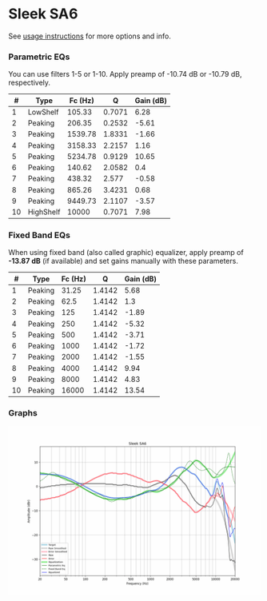 # Sleek SA6
See [usage instructions](https://github.com/jaakkopasanen/AutoEq#usage) for more options and info.

### Parametric EQs
You can use filters 1-5 or 1-10. Apply preamp of -10.74 dB or -10.79 dB, respectively.

|   # | Type      |   Fc (Hz) |      Q |   Gain (dB) |
|-----|-----------|-----------|--------|-------------|
|   1 | LowShelf  |    105.33 | 0.7071 |        6.28 |
|   2 | Peaking   |    206.35 | 0.2532 |       -5.61 |
|   3 | Peaking   |   1539.78 | 1.8331 |       -1.66 |
|   4 | Peaking   |   3158.33 | 2.2157 |        1.16 |
|   5 | Peaking   |   5234.78 | 0.9129 |       10.65 |
|   6 | Peaking   |    140.62 | 2.0582 |        0.4  |
|   7 | Peaking   |    438.32 | 2.577  |       -0.58 |
|   8 | Peaking   |    865.26 | 3.4231 |        0.68 |
|   9 | Peaking   |   9449.73 | 2.1107 |       -3.57 |
|  10 | HighShelf |  10000    | 0.7071 |        7.98 |

### Fixed Band EQs
When using fixed band (also called graphic) equalizer, apply preamp of **-13.87 dB** (if available) and set gains manually with these parameters.

|   # | Type    |   Fc (Hz) |      Q |   Gain (dB) |
|-----|---------|-----------|--------|-------------|
|   1 | Peaking |     31.25 | 1.4142 |        5.68 |
|   2 | Peaking |     62.5  | 1.4142 |        1.3  |
|   3 | Peaking |    125    | 1.4142 |       -1.89 |
|   4 | Peaking |    250    | 1.4142 |       -5.32 |
|   5 | Peaking |    500    | 1.4142 |       -3.71 |
|   6 | Peaking |   1000    | 1.4142 |       -1.72 |
|   7 | Peaking |   2000    | 1.4142 |       -1.55 |
|   8 | Peaking |   4000    | 1.4142 |        9.94 |
|   9 | Peaking |   8000    | 1.4142 |        4.83 |
|  10 | Peaking |  16000    | 1.4142 |       13.54 |

### Graphs
![](./Sleek%20SA6.png)
